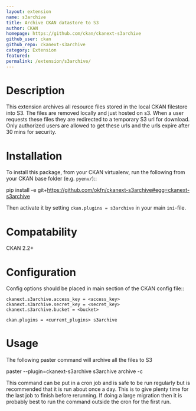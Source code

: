 ```yaml
---
layout: extension
name: s3archive
title: Archive CKAN datastore to S3
author: CKAN
homepage: https://github.com/ckan/ckanext-s3archive
github_user: ckan
github_repo: ckanext-s3archive
category: Extension
featured: 
permalink: /extension/s3archive/
---
```



Description
===========

This extension archives all resource files stored in the local CKAN filestore into S3.  The files are removed locally and just hosted on s3. When a user requests these files they are redirected to a temporary S3 url for download.  Only authorized users are allowed to get these urls and the urls expire after 30 mins for security.

Installation
============

To install this package, from your CKAN virtualenv, run the following from your CKAN base folder (e.g. ``pyenv/``)::

  pip install -e git+https://github.com/okfn/ckanext-s3archive#egg=ckanext-s3archive

Then activate it by setting ``ckan.plugins = s3archive`` in your main ``ini``-file.

Compatability
=============

CKAN 2.2+

Configuration
=============

Config options should be placed in main section of the CKAN config file::

    ckanext.s3archive.access_key = <access_key>
    ckanext.s3archive.secret_key = <secret_key>
    ckanext.s3archive.bucket = <bucket>

    ckan.plugins = <current_plugins> s3archive


Usage
=====

The following paster command will archive all the files to S3

paster --plugin=ckanext-s3archive s3archive archive -c <path to config file>

This command can be put in a cron job and is safe to be run regularly but is recommended that it is run about once a day.  This is to give plenty time for the last job to finish before rerunning.  If doing a large migration then it is probably best to run the command outside the cron for the first run.

